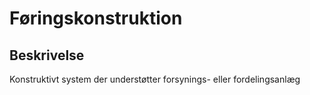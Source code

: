 # Føringskonstruktion

## Beskrivelse

Konstruktivt system der understøtter forsynings- eller fordelingsanlæg
